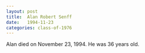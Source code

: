 ```yaml
---
layout: post
title:  Alan Robert Senff
date:   1994-11-23
categories: class-of-1976
---
```

Alan died on November 23, 1994.  He was 36 years old.
